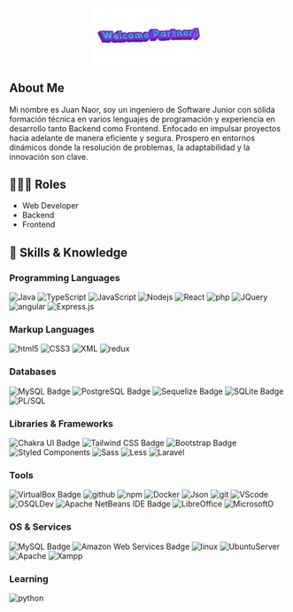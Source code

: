 <div align="center">
      <img src="2025-01-14-Welcome-Partner-.gif" border="0" width="40%" height="20%" />
</div>

## About Me
Mi nombre es Juan Naor, soy un ingeniero de Software Junior con sólida formación técnica en varios lenguajes de programación y experiencia en
desarrollo tanto Backend como Frontend. Enfocado en impulsar proyectos hacia adelante de manera eficiente y segura. Prospero en entornos
dinámicos donde la resolución de problemas, la adaptabilidad y la innovación son clave.

## 👨🏻‍🏫 Roles
- Web Developer
- Backend
- Frontend

## 🚀 Skills & Knowledge

### Programming Languages
<p>
  <img alt='Java' src='https://img.shields.io/badge/-Java-%23D80512?logo=Java&logoColor=white' />
  <img alt="TypeScript" src="https://img.shields.io/badge/-TypeScript-007ACC?style=flat-square&logo=typescript&logoColor=white" />
  <img alt="JavaScript" src="https://img.shields.io/badge/-JavaScript-FCAA00?style=flat-square&logo=JavaScript&logoColor=white" />
  <img alt="Nodejs" src="https://img.shields.io/badge/-Nodejs-43853d?style=flat-square&logo=Node.js&logoColor=white" />
  <img alt="React" src="https://img.shields.io/badge/-React-45b8d8?style=flat-square&logo=react&logoColor=white" />
  <img alt="php" src='https://img.shields.io/badge/-php-%237277AC?logo=php&logoColor=white' />
  <img alt='JQuery' src='https://img.shields.io/badge/-JQuery-%230865A6?logo=jquery&logoColor=white'>
  <img alt="angular" src="https://img.shields.io/badge/-Angular-DD0031?style=flat-square&logo=angular&logoColor=white" />
  <img alt='Express.js' src='https://img.shields.io/badge/-Express.js-%238BBF3F?logo=Express&logoColor=white' />
</p>


### Markup Languages
<p>
  <img alt="html5" src="https://img.shields.io/badge/-HTML5-E34F26?style=flat-square&logo=html5&logoColor=white" />
  <img alt="CSS3" src='https://img.shields.io/badge/-CSS3-%233FADDA?logo=css3&logoColor=white'>
  <img alt='XML' src='https://img.shields.io/badge/-XML%20%7C%20Xpath-%23EA971E?logo=xml&logoColor=white'/>
  <img alt="redux" src="https://img.shields.io/badge/-Redux-764ABC?style=flat-square&logo=redux&logoColor=white" />
</p>

### Databases
![MySQL Badge](https://img.shields.io/badge/MySQL-4479A1?logo=mysql&logoColor=fff&style=flat)
![PostgreSQL Badge](https://img.shields.io/badge/PostgreSQL-4169E1?logo=postgresql&logoColor=fff&style=flat)
![Sequelize Badge](https://img.shields.io/badge/Sequelize-52B0E7?logo=sequelize&logoColor=fff&style=flat)
![SQLite Badge](https://img.shields.io/badge/SQLite-003B57?logo=sqlite&logoColor=fff&style=flat)
<img alt='PL/SQL' src='https://img.shields.io/badge/-SQL%20%7C%20PL%2FSQL-red?logo=SQL&logoColor=white' />


### Libraries & Frameworks
![Chakra UI Badge](https://img.shields.io/badge/Chakra%20UI-319795?logo=chakraui&logoColor=fff&style=flat)
![Tailwind CSS Badge](https://img.shields.io/badge/Tailwind%20CSS-06B6D4?logo=tailwindcss&logoColor=fff&style=flat)
![Bootstrap Badge](https://img.shields.io/badge/Bootstrap-7952B3?logo=bootstrap&logoColor=fff&style=flat-square)
  <img alt="Styled Components" src="https://img.shields.io/badge/-Styled_Components-db7092?style=flat-square&logo=styled-components&logoColor=white" />
  <img alt="Sass" src="https://img.shields.io/badge/-Sass-CC6699?style=flat-square&logo=sass&logoColor=white" />
  <img alt='Less' src='https://img.shields.io/badge/-Less-%232A4C80?logo=Less&logoColor=white'/>
  <img alt='Laravel' src='https://img.shields.io/badge/-Laravel-%23E8281C?logo=laravel&logoColor=white' />

### Tools
![VirtualBox Badge](https://img.shields.io/badge/VirtualBox-2F61B4?logo=virtualbox&logoColor=fff&style=flat)
  <img alt="github" src="https://img.shields.io/badge/-GitHub-black?logo=Github&logoColor=white" />
  <img alt="npm" src="https://img.shields.io/badge/-NPM-CB3837?style=flat-square&logo=npm&logoColor=white" />
  <img alt="Docker" src="https://img.shields.io/badge/-Docker-46a2f1?style=flat-square&logo=docker&logoColor=white" />
  <img alt='Json' src='https://img.shields.io/badge/-JSON-%232A4C80?logo=json&logoColor=white' />
  <img alt="git" src="https://img.shields.io/badge/-Git-F05032?style=flat-square&logo=git&logoColor=white" />
  <img alt='VScode' src='https://img.shields.io/badge/-VS%20Code-%2325AAED?logo=VS%20code&logoColor=white' />
  <img alt='OSQLDev' src='https://img.shields.io/badge/-Oracle%20SQL%20Developer-%2300EA07?logoColor=white' />
![Apache NetBeans IDE Badge](https://img.shields.io/badge/Apache%20NetBeans%20IDE-1B6AC6?logo=apachenetbeanside&logoColor=fff&style=flat)
  <img alt='LibreOffice' src='https://img.shields.io/badge/-LibreOffice-%231D9A05?logo=libreoffice&logoColor=white' />
  <img alt='MicrosoftO' src='https://img.shields.io/badge/-Microsoft%20Office-%23D33903?logo=Office&logoColor=white' />

### OS & Services   
![MySQL Badge](https://img.shields.io/badge/MySQL-4479A1?logo=mysql&logoColor=fff&style=flat)
![Amazon Web Services Badge](https://img.shields.io/badge/Amazon%20Web%20Services-232F3E?logo=amazonwebservices&logoColor=fff&style=flat)
<img alt='linux' src='https://img.shields.io/badge/-Linux-black?logo=linux&logoColor=white' />
<img alt='UbuntuServer' src='https://img.shields.io/badge/-Ubuntu%20Server-%23D64613?logo=ubuntu&logoColor=white' />
<img alt='Apache' src='https://img.shields.io/badge/-Apache-%23CB2027?logo=apache&logoColor=white' />
<img alt='Xampp' src='https://img.shields.io/badge/-Xampp-%23F37623?logo=xampp&logoColor=white' />

### Learning
<img alt='python' src='https://img.shields.io/badge/-Python-%23346FA0?logo=python&logoColor=white' />

